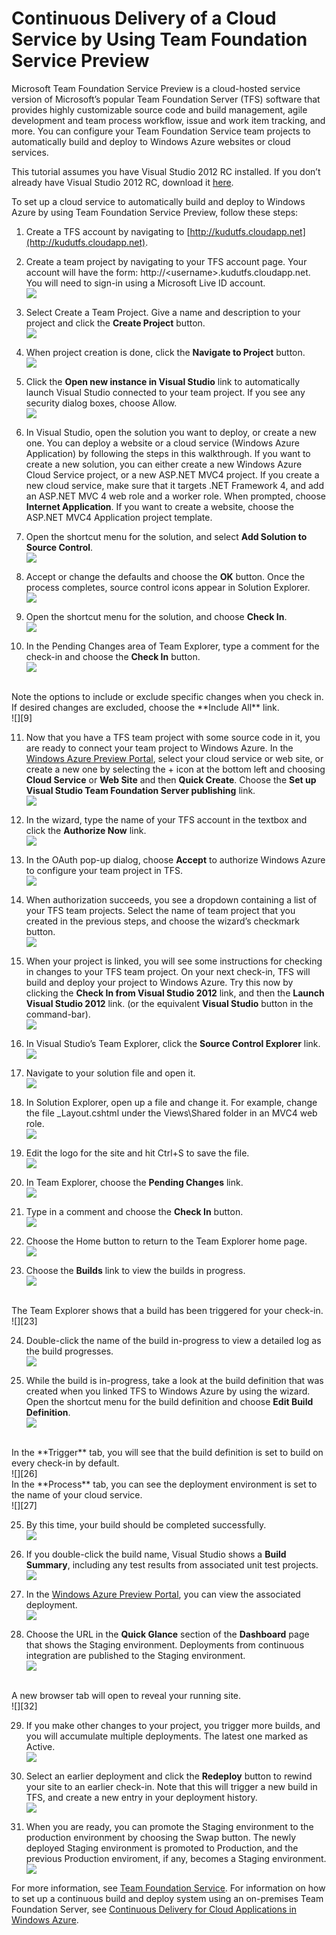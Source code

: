 ﻿<properties linkid="dev-net-common-tasks-team-foundation-service" urldisplayname="Team Foundation Service" headerexpose="" pagetitle="Continuous Delivery of a Cloud Service by Using Team Foundation Service" metakeywords="" footerexpose="" metadescription="" umbraconavihide="0" disquscomments="1"></properties>

# Continuous Delivery of a Cloud Service by Using Team Foundation Service Preview

Microsoft Team Foundation Service Preview is a cloud-hosted service version of Microsoft’s popular Team Foundation Server (TFS) software that provides highly customizable source code and build management, agile development and team process workflow, issue and work item tracking, and more.  You can configure your Team Foundation Service team projects to automatically build and deploy to Windows Azure websites or cloud services.  

This tutorial assumes you have Visual Studio 2012 RC installed. If you don’t already have Visual Studio 2012 RC, download it [here](http://www.microsoft.com/visualstudio/11/en-us/downloads).

To set up a cloud service to automatically build and deploy to Windows Azure by using Team Foundation Service Preview, follow these steps:

1.	Create a TFS account by navigating to [http://kudutfs.cloudapp.net](http://kudutfs.cloudapp.net).
 
2.	Create a team project by navigating to your TFS account page. Your account will have the form: http://&lt;username&gt;.kudutfs.cloudapp.net.  You will need to sign-in using a Microsoft Live ID account.<br/>
![][1]

3. Select Create a Team Project. Give a name and description to your project and click the **Create Project** button.<br/>
![][2]

4. When project creation is done, click the **Navigate to Project** button.<br/>
![][3]

5. Click the **Open new instance in Visual Studio** link to automatically launch Visual Studio connected to your team project. If you see any security dialog boxes, choose Allow.<br/>
![][4]

6. In Visual Studio, open the solution you want to deploy, or create a new one.
You can deploy a website or a cloud service (Windows Azure Application) by following the steps in this walkthrough.
If you want to create a new solution, you can either create a new Windows Azure Cloud Service project,
or a new ASP.NET MVC4 project. If you create a new cloud service, make sure that it targets .NET Framework 4,
and add an ASP.NET MVC 4 web role and a worker role. When prompted, choose **Internet Application**.
If you want to create a website, choose the ASP.NET MVC4 Application project template.

7. Open the shortcut menu for the solution, and select **Add Solution to Source Control**.<br/>
![][5]

8. Accept or change the defaults and choose the **OK** button. Once the process completes, source control icons appear in Solution Explorer.<br/>
![][6]

9. Open the shortcut menu for the solution, and choose **Check In**.<br/>
![][7]

10. In the Pending Changes area of Team Explorer, type a comment for the check-in and choose the **Check In** button.<br/>
![][8]
<br/>
Note the options to include or exclude specific changes when you check in. If desired changes are excluded, choose the **Include All** link.<br/>
![][9]

11. Now that you have a TFS team project with some source code in it, you are ready to connect your team project to Windows Azure.  In the [Windows Azure Preview Portal](http://manage.windowsazure.com), select your cloud service or web site, or create a new one by selecting the + icon at the bottom left and choosing **Cloud Service** or **Web Site** and then **Quick Create**. Choose the **Set up Visual Studio Team Foundation Server publishing** link.<br/>
![][10]

12. In the wizard, type the name of your TFS account in the textbox and click the **Authorize Now** link.<br/>
![][11]

13. In the OAuth pop-up dialog, choose **Accept** to authorize Windows Azure to configure your team project in TFS.<br/>
![][12]

14. When authorization succeeds, you see a dropdown containing a list of your TFS team projects.  Select the name of team project that you created in the previous steps, and choose the wizard’s checkmark button.<br/>
![][13]

15. When your project is linked, you will see some instructions for checking in changes to your TFS team project.  On your next check-in, TFS will build and deploy your project to Windows Azure.  Try this now by clicking the **Check In from Visual Studio 2012** link, and then the **Launch Visual Studio 2012** link. (or the equivalent **Visual Studio** button in the command-bar).<br/>
![][14]

16. In Visual Studio’s Team Explorer, click the **Source Control Explorer** link.<br/>
![][15]

17. Navigate to your solution file and open it.<br/>
![][16]

18. In Solution Explorer, open up a file and change it. For example, change the file _Layout.cshtml under the Views\Shared folder in an MVC4 web role.<br/>
![][17]

19. Edit the logo for the site and hit Ctrl+S to save the file.<br/>
![][18]

20. In Team Explorer, choose the **Pending Changes** link.<br/>
![][19]

21. Type in a comment and choose the **Check In** button.<br/>
![][20]

22. Choose the Home button to return to the Team Explorer home page.<br/>
![][21]

23. Choose the **Builds** link to view the builds in progress.<br/>
![][22]
<br/>
The Team Explorer shows that a build has been triggered for your check-in.<br/>
![][23]

24. Double-click the name of the build in-progress to view a detailed log as the build progresses.<br/>
![][24]

24. While the build is in-progress, take a look at the build definition that was created when you linked TFS to Windows Azure by using the wizard.  Open the shortcut menu for the build definition and choose **Edit Build Definition**.<br/>
![][25]
<br/>
In the **Trigger** tab, you will see that the build definition is set to build on every check-in by default.<br/>
![][26]
<br/>
In the **Process** tab, you can see the deployment environment is set to the name of your cloud service.<br/>
![][27]

25.	By this time, your build should be completed successfully.<br/>
![][28]

26. If you double-click the build name, Visual Studio shows a **Build Summary**, including any test results from associated unit test projects.<br/>
![][29]

27. In the [Windows Azure Preview Portal](http://manage.windowsazure.com), you can view the associated deployment.<br/>
![][30]

28.	Choose the URL in the **Quick Glance** section of the **Dashboard** page that shows the Staging environment. Deployments from continuous integration are published to the Staging environment.<br/>
![][31]
<br/>
A new browser tab will open to reveal your running site.<br/>
![][32]

29.	If you make other changes to your project, you trigger more builds, and you will accumulate multiple deployments. The latest one marked as Active.<br/>
![][33]

30. Select an earlier deployment and click the **Redeploy** button to rewind your site to an earlier check-in.  Note that this will trigger a new build in TFS, and create a new entry in your deployment history.<br/>
![][34]

31. When you are ready, you can promote the Staging environment to the production environment by choosing the Swap button. The newly deployed Staging environment is promoted to Production, and the previous Production enviroment, if any, becomes a Staging environment.<br/>
![][35]

For more information, see [Team Foundation Service](http://go.microsoft.com/fwlink/?LinkId=253861).
For information on how to set up a continuous build and deploy system using an on-premises Team Foundation Server, see [Continuous Delivery for Cloud Applications in Windows Azure](http://www.windowsazure.com/en-us/develop/net/common-tasks/continuous-delivery/).

[1]: ../../../DevCenter/dotNet/Media/tfs1.png
[2]: ../../../DevCenter/dotNet/Media/tfs2.png
[3]: ../../../DevCenter/dotNet/Media/tfs3.png
[4]: ../../../DevCenter/dotNet/Media/tfs4.png
[5]: ../../../DevCenter/dotNet/Media/tfs5.png
[6]: ../../../DevCenter/dotNet/Media/tfs6.png
[7]: ../../../DevCenter/dotNet/Media/tfs7.png
[8]: ../../../DevCenter/dotNet/Media/tfs8.png
[9]: ../../../DevCenter/dotNet/Media/tfs9.png
[10]: ../../../DevCenter/dotNet/Media/tfs10.png
[11]: ../../../DevCenter/dotNet/Media/tfs11.png
[12]: ../../../DevCenter/dotNet/Media/tfs12.png
[13]: ../../../DevCenter/dotNet/Media/tfs13.png
[14]: ../../../DevCenter/dotNet/Media/tfs14.png
[15]: ../../../DevCenter/dotNet/Media/tfs15.png
[16]: ../../../DevCenter/dotNet/Media/tfs16.png
[17]: ../../../DevCenter/dotNet/Media/tfs17.png
[18]: ../../../DevCenter/dotNet/Media/tfs18.png
[19]: ../../../DevCenter/dotNet/Media/tfs19.png
[20]: ../../../DevCenter/dotNet/Media/tfs20.png
[21]: ../../../DevCenter/dotNet/Media/tfs21.png
[22]: ../../../DevCenter/dotNet/Media/tfs22.png
[23]: ../../../DevCenter/dotNet/Media/tfs23.png
[24]: ../../../DevCenter/dotNet/Media/tfs24.png
[25]: ../../../DevCenter/dotNet/Media/tfs25.png
[26]: ../../../DevCenter/dotNet/Media/tfs26.png
[27]: ../../../DevCenter/dotNet/Media/tfs27.png
[28]: ../../../DevCenter/dotNet/Media/tfs28.png
[29]: ../../../DevCenter/dotNet/Media/tfs29.png
[30]: ../../../DevCenter/dotNet/Media/tfs30.png
[31]: ../../../DevCenter/dotNet/Media/tfs31.png
[32]: ../../../DevCenter/dotNet/Media/tfs32.png
[33]: ../../../DevCenter/dotNet/Media/tfs33.png
[34]: ../../../DevCenter/dotNet/Media/tfs34.png
[35]: ../../../DevCenter/dotNet/Media/tfs35.png